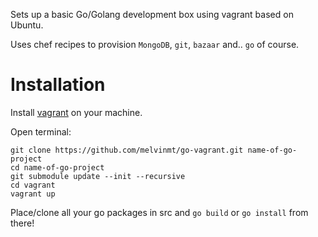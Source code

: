Sets up a basic Go/Golang development box using vagrant based on Ubuntu.


Uses chef recipes to provision `MongoDB`, `git`, `bazaar` and.. `go` of course.

# Installation

Install [vagrant](http://downloads.vagrantup.com/) on your machine.

Open terminal:

    git clone https://github.com/melvinmt/go-vagrant.git name-of-go-project
    cd name-of-go-project
    git submodule update --init --recursive
    cd vagrant
    vagrant up
    
   
Place/clone all your go packages in src and `go build` or `go install` from there!
